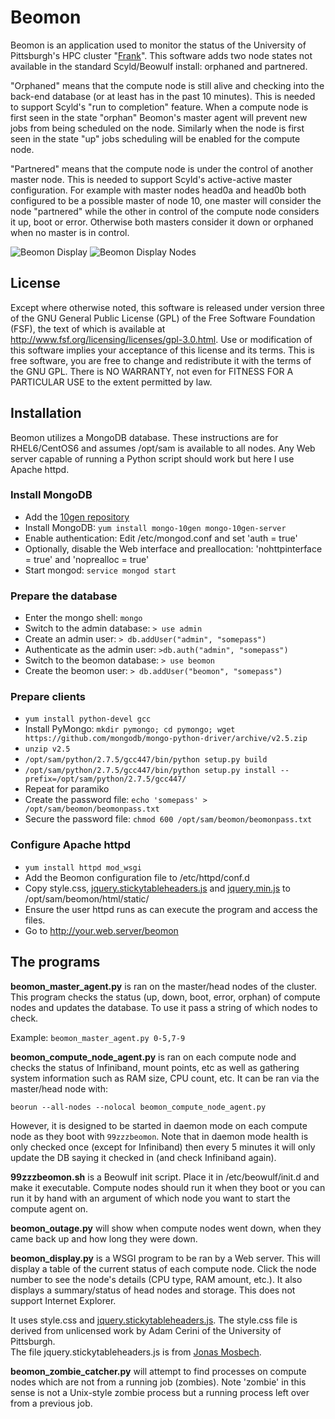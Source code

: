 Beomon
======

Beomon is an application used to monitor the status of the University of Pittsburgh's HPC 
cluster "[Frank](http://core.sam.pitt.edu/frank)".  This software adds two node states not available in 
the standard Scyld/Beowulf install: orphaned and partnered.

"Orphaned" means that the compute node is still alive and checking into
the back-end database (or at least has in the past 10 minutes).  This is
needed to support Scyld's "run to completion" feature.  When a compute 
node is first seen in the state "orphan" Beomon's master agent will
prevent new jobs from being scheduled on the node.  Similarly when
the node is first seen in the state "up" jobs scheduling will be
enabled for the compute node.

"Partnered" means that the compute node is under the control of another
master node.  This is needed to support Scyld's active-active master
configuration.  For example with master nodes head0a and head0b both configured
to be a possible master of node 10, one master will consider the node 
"partnered" while the other in control of the compute node considers
it up, boot or error.  Otherwise both masters consider it down
or orphaned when no master is in control.

![Beomon Display](http://www.pitt.edu/~jaw171/beomon/main.jpg)
![Beomon Display Nodes](http://www.pitt.edu/~jaw171/beomon/nodes.jpg)

License
-------

Except where otherwise noted, this software is released under version three of the GNU General Public License (GPL) of the
Free Software Foundation (FSF), the text of which is available at http://www.fsf.org/licensing/licenses/gpl-3.0.html.
Use or modification of this software implies your acceptance of this license and its terms.
This is free software, you are free to change and redistribute it with the terms of the GNU GPL.
There is NO WARRANTY, not even for FITNESS FOR A PARTICULAR USE to the extent permitted by law.

Installation
------------

Beomon utilizes a MongoDB database.  These instructions are for
RHEL6/CentOS6 and assumes /opt/sam is available to all nodes.  Any Web server
capable of running a Python script should work but here I use Apache httpd.

### Install MongoDB
* Add the [10gen repository](http://docs.mongodb.org/manual/tutorial/install-mongodb-on-red-hat-centos-or-fedora-linux/)
* Install MongoDB: `yum install mongo-10gen mongo-10gen-server`
* Enable authentication: Edit /etc/mongod.conf and set 'auth = true'
* Optionally, disable the Web interface and preallocation: 'nohttpinterface = true' and 'noprealloc = true'
* Start mongod: `service mongod start`


### Prepare the database
* Enter the mongo shell: `mongo`
* Switch to the admin database: `> use admin`
* Create an admin user: `> db.addUser("admin", "somepass")`
* Authenticate as the admin user: `>db.auth("admin", "somepass")`
* Switch to the beomon database: `> use beomon`
* Create the beomon user: `> db.addUser("beomon", "somepass")`


### Prepare clients
* `yum install python-devel gcc`
* Install PyMongo: `mkdir pymongo; cd pymongo; wget https://github.com/mongodb/mongo-python-driver/archive/v2.5.zip`
* `unzip v2.5`
* `/opt/sam/python/2.7.5/gcc447/bin/python setup.py build`
* `/opt/sam/python/2.7.5/gcc447/bin/python setup.py install --prefix=/opt/sam/python/2.7.5/gcc447/`
* Repeat for paramiko
* Create the password file: `echo 'somepass' > /opt/sam/beomon/beomonpass.txt`
* Secure the password file: `chmod 600 /opt/sam/beomon/beomonpass.txt`


### Configure Apache httpd

* `yum install httpd mod_wsgi`
* Add the Beomon configuration file to /etc/httpd/conf.d
* Copy style.css, [jquery.stickytableheaders.js](https://github.com/jmosbech/StickyTableHeaders/tree/master/js) and [jquery.min.js](http://code.jquery.com/jquery-1.8.3.min.js) to /opt/sam/beomon/html/static/
* Ensure the user httpd runs as can execute the program and access the files.
* Go to http://your.web.server/beomon



The programs
------------

**beomon_master_agent.py** is ran on the master/head nodes of the cluster.  This 
program checks the status (up, down, boot, error, orphan) of compute nodes and 
updates the database.  To use it pass a string of which nodes to check.

Example: `beomon_master_agent.py 0-5,7-9`


**beomon_compute_node_agent.py** is ran on each compute node and checks the status
of Infiniband, mount points, etc as well as gathering system information such as RAM size, 
CPU count, etc.  It can be ran via the master/head node with:

`beorun --all-nodes --nolocal beomon_compute_node_agent.py`

However, it is designed to be started in daemon mode on each compute node as they boot
with `99zzzbeomon`.  Note that in daemon mode health is only checked once (except for Infiniband) then 
every 5 minutes it will only update the DB saying it checked in (and check Infiniband again).


**99zzzbeomon.sh** is a Beowulf init script.  Place it in /etc/beowulf/init.d and make it executable.
Compute nodes should run it when they boot or you can run it by hand with an argument of which
node you want to start the compute agent on.


**beomon_outage.py** will show when compute nodes went down, when they came back up and how long they were down.


**beomon_display.py** is a WSGI program to be ran by a Web server.  This will display a table of the
current status of each compute node.  Click the node number to see the node's details (CPU type, RAM 
amount, etc.).  It also displays a summary/status of head nodes and storage.  This does not support Internet Explorer.

It uses style.css and [jquery.stickytableheaders.js](https://github.com/jmosbech/StickyTableHeaders).
The style.css file is derived from unlicensed work by Adam Cerini of the University of Pittsburgh.  
The file jquery.stickytableheaders.js is from [Jonas Mosbech](https://github.com/jmosbech).  


**beomon_zombie_catcher.py** will attempt to find processes on compute nodes which are not from a running 
job (zombies).  Note 'zombie' in this sense is not a Unix-style zombie process but
a running process left over from a previous job.
